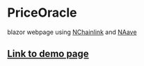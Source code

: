 # PriceOracle

blazor webpage using [NChainlink](https://github.com/lucasespinosa28/NChainlink) and [NAave](https://github.com/lucasespinosa28/NAave)

## [Link to demo page](https://lucasespinosa28.github.io/PriceOracle/)
